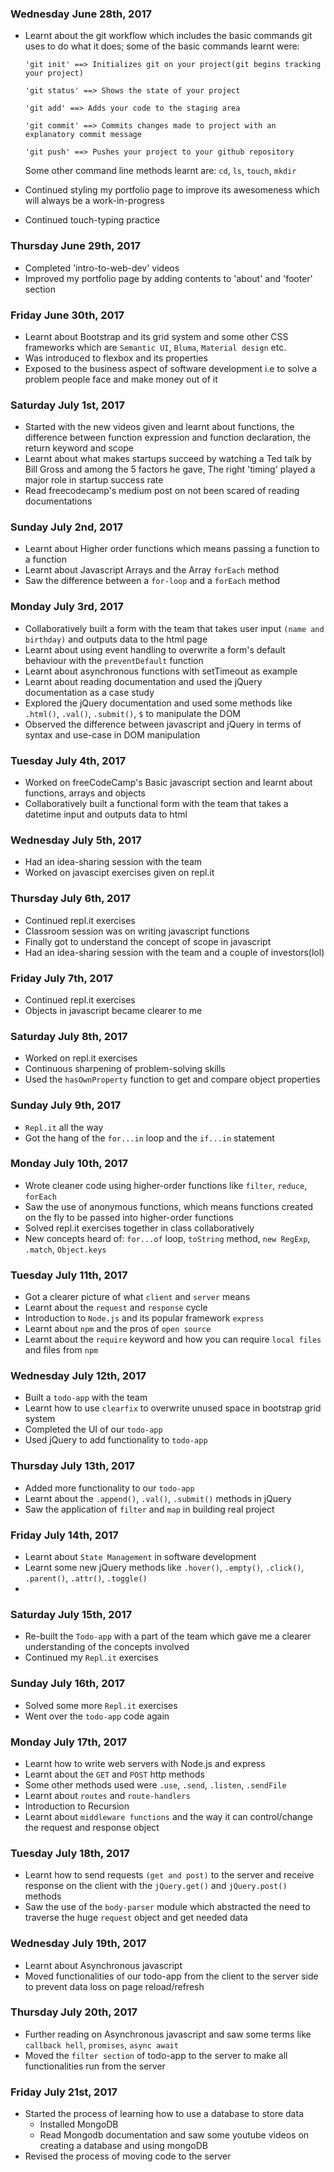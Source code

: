 ### Wednesday June 28th, 2017

* Learnt about the git workflow which includes the basic commands git uses to do what it does; some of the basic commands learnt were:

      'git init' ==> Initializes git on your project(git begins tracking your project) 

      'git status' ==> Shows the state of your project

      'git add' ==> Adds your code to the staging area

      'git commit' ==> Commits changes made to project with an explanatory commit message

      'git push' ==> Pushes your project to your github repository

  Some other command line methods learnt are: `cd`, `ls`, `touch`, `mkdir`
* Continued styling my portfolio page to improve its awesomeness which will always be a work-in-progress
* Continued touch-typing practice 

### Thursday June 29th, 2017

* Completed 'intro-to-web-dev' videos
* Improved my portfolio page by adding contents to 'about' and 'footer' section

### Friday June 30th, 2017

* Learnt about Bootstrap and its grid system and some other CSS frameworks which are `Semantic UI`, `Bluma`, `Material design` etc.
* Was introduced to flexbox and its properties
* Exposed to the business aspect of software development i.e to solve a problem people face and make money out of it

### Saturday July 1st, 2017

* Started with the new videos given and learnt about functions, the difference between function expression and function declaration, the return keyword and scope
* Learnt about what makes startups succeed by watching a Ted talk by Bill Gross and among the 5 factors he gave, The right 'timing' played a major role in startup success rate 
* Read freecodecamp's medium post on not been scared of reading documentations

### Sunday July 2nd, 2017

* Learnt about Higher order functions which means passing a function to a function
* Learnt about Javascript Arrays and the Array `forEach` method
* Saw the difference between a `for-loop` and a `forEach` method

### Monday July 3rd, 2017

* Collaboratively built a form with the team that takes user input `(name and birthday)` and outputs data to the html page 
* Learnt about using event handling to overwrite a form's default behaviour with the `preventDefault` function
* Learnt about asynchronous functions with setTimeout as example
* Learnt about reading documentation and used the jQuery documentation as a case study 
* Explored the jQuery documentation and used some methods like `.html()`, `.val()`, `.submit()`, `$` to manipulate the DOM
* Observed the difference between javascript and jQuery in terms of syntax and use-case in DOM manipulation

### Tuesday July 4th, 2017

* Worked on freeCodeCamp's Basic javascript section and learnt about functions, arrays and objects
* Collaboratively built a functional form with the team that takes a datetime input and outputs data to html 

### Wednesday July 5th, 2017

* Had an idea-sharing session with the team
* Worked on javascipt exercises given on repl.it

### Thursday July 6th, 2017

* Continued repl.it exercises
* Classroom session was on writing javascript functions
* Finally got to understand the concept of scope in javascript
* Had an idea-sharing session with the team and a couple of investors(lol)

### Friday July 7th, 2017

* Continued repl.it exercises
* Objects in javascript became clearer to me

### Saturday July 8th, 2017

* Worked on repl.it exercises
* Continuous sharpening of problem-solving skills
* Used the `hasOwnProperty` function to get and compare object properties


### Sunday July 9th, 2017

* `Repl.it` all the way
* Got the hang of the `for...in` loop and the `if...in` statement

### Monday July 10th, 2017

* Wrote cleaner code using higher-order functions like `filter`, `reduce`, `forEach`
* Saw the use of anonymous functions, which means functions created on the fly to be passed into higher-order functions
* Solved repl.it exercises together in class collaboratively 
* New concepts heard of: `for...of` loop, `toString` method, `new RegExp`, `.match`, `Object.keys`  

### Tuesday July 11th, 2017

* Got a clearer picture of what `client` and `server` means
* Learnt about the `request` and `response` cycle
* Introduction to `Node.js` and its popular framework `express`
* Learnt about `npm` and the pros of `open source`
* Learnt about the `require` keyword and how you can require `local files` and files from `npm`

### Wednesday July 12th, 2017

* Built a `todo-app` with the team
* Learnt how to use `clearfix` to overwrite unused space in bootstrap grid system
* Completed the UI of our `todo-app`
* Used jQuery to add functionality to `todo-app`

### Thursday July 13th, 2017

* Added more functionality to our `todo-app`
* Learnt about the `.append()`, `.val()`, `.submit()` methods in jQuery
* Saw the application of `filter` and `map` in building real project

### Friday July 14th, 2017

* Learnt about `State Management` in software development
* Learnt some new jQuery methods like `.hover()`, `.empty()`, `.click()`, `.parent()`, `.attr()`, `.toggle()`
* 

### Saturday July 15th, 2017

* Re-built the `Todo-app` with a part of the team which gave me a clearer understanding of the concepts involved
* Continued my `Repl.it` exercises

### Sunday July 16th, 2017

* Solved some more `Repl.it` exercises
* Went over the `todo-app` code again

### Monday July 17th, 2017

* Learnt how to write web servers with Node.js and express
* Learnt about the `GET` and `POST` http methods 
* Some other methods used were `.use`, `.send`, `.listen`, `.sendFile`
* Learnt about `routes` and `route-handlers` 
* Introduction to Recursion
* Learnt about `middleware functions` and the way it can control/change the request and response object 

### Tuesday July 18th, 2017

* Learnt how to send requests `(get and post)` to the server and receive response on the client with the `jQuery.get()` and `jQuery.post()` methods
* Saw the use of the `body-parser` module which abstracted the need to traverse the huge `request` object and get needed data


### Wednesday July 19th, 2017

* Learnt about Asynchronous javascript
* Moved functionalities of our todo-app from the client to the server side to prevent data loss on page reload/refresh

### Thursday July 20th, 2017

* Further reading on Asynchronous javascript and saw some terms like `callback hell`, `promises`, `async await`
* Moved the `filter section` of todo-app to the server to make all functionalities run from the server 

### Friday July 21st, 2017

* Started the process of learning how to use a database to store data 
  * Installed MongoDB
  * Read Mongodb documentation and saw some youtube videos on creating a database and using mongoDB
* Revised the process of moving code to the server
